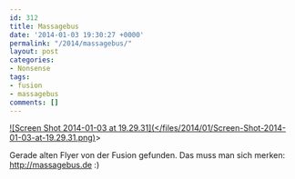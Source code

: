 ```yaml
---
id: 312
title: Massagebus
date: '2014-01-03 19:30:27 +0000'
permalink: "/2014/massagebus/"
layout: post
categories:
- Nonsense
tags:
- fusion
- massagebus
comments: []
---
```

[![Screen Shot 2014-01-03 at 19.29.31](</files/2014/01/Screen-Shot-2014-01-03-at-19.29.31.png)](/files/2014/01/Screen-Shot-2014-01-03-at-19.29.31.png)>

Gerade alten Flyer von der Fusion gefunden. Das muss man sich merken: <http://massagebus.de> :)